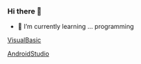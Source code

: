 ### Hi there 👋


- 🌱 I’m currently learning ... programming

[VisualBasic](https://img-shields.io/badge/Android..hfd-3DDC84?style=for-the-badge&logo=appveyor&locoGolor=white&labelColor=101010)

[AndroidStudio](https://img.shields.io/badge/AndroirStudio-3ce775?style=plastic&logo=android?logoColor=white?labelColor=abcdef)
